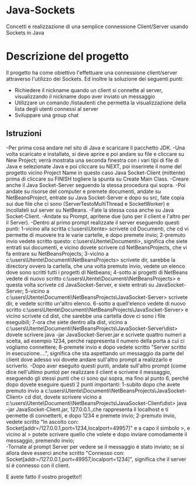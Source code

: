 
# Java-Sockets
Concetti e realizzazione di una semplice connessione Client/Server usando Sockets in Java

# Descrizione del progetto
Il progetto ha come obiettivo l'effettuare una connessione client/server attraverso l'utilizzo dei Sockets. 
Ed inoltre la soluzione dei seguenti punti:
* Richiedere il nickname quando un client si connette al server, visualizzando il nickname dopo aver inviato un messaggio
* Utilizzare un comando /listautenti che permetta la visualizzazione della lista degli utenti connessi al server
* Sviluppare una group chat

## Istruzioni
-Per prima cosa andare nel sito di Java e scaricare il pacchetto JDK. 
-Una volta scaricato e installato, si deve aprire e poi andare su file e cliccare su New Project; verrà mostrata una seconda finestra    con  i vari tipi di file di Java e selezionate Java e poi cliccare su NEXT, poi inserirete il nome del progetto vicino Project Name in questo caso Java Socket-Client (mittente) prima di cliccare su FINISH togliere la spunta su Create Main Class.
-Creare anche il Java Socket-Server seguendo la stessa procedura qui sopra.
-Poi andate su risorse del computer e premete documenti, andate su NetBeansProject, entrate su Java Socket-Server e dopo su src, fate copia sui due file che ci sono (ServerTestoMultiThread e SocketWorker) e incollateli sul server su NetBeans.
-Fate la stessa cosa anche su Java Socket-Client.
-Andate su Prompt, apritene due (uno per il client e l'altro per il Server).
-Dentro al primo prompt realizzate il server eseguendo questi punti:
          1-vicino alla scritta c:\users\Utente> scrivete cd Documenti, che cd vi permette di muovere tra le varie cartelle, e dopo                 premete invio;
          2-premuto invio vedete scritto questo: c:\users\Utente\Documenti>, significa che siete entrati sui documenti, e vicino                     dovete scrivere cd NetBeansProjects, che vi fa entrare su NetBeansProjects; 
          3-vicino a c:\users\Utente\Documenti\NetBeansProjects> scrivete dir, sarebbe la directory ovvero la cartella, che una volta               premuto invio, vedete un elenco dove sono scritti tutti i progetti di Netbeans;
          4-sotto ai progetti di NetBeans vedete di nuovo scritto c:\users\Utente\Documenti\NetBeansProjects> e questa volta scrivete               cd JavaSocket-Server, e siete entrati su JavaSocket-Server; 
          5-vicino a c:\users\Utente\Documenti\NetBeansProjects\JavaSocket-Server> scrivete dir, e vedete scritto un'altro elenco.                 6-sotto a quell'elenco vedete di nuovo scritto c:\users\Utente\Documenti\NetBeansProjects\JavaSocket-Server> e vicino                     scrivete cd dist, che sarebbe una cartella dove ci sono i file eseguibili;
          7-ora che siete dentro alla dist, vicino a c:\users\Utente\Documenti\NetBeansProjects\JavaSocket-Server\dist> dovete scrivere             java -jar JavaSocket-Server.jar e scrivete quattro numeri a scelta, ad esempio 1234, perché rappresenta il numero della                 porta a cui ci vogliamo connettere; 
          8-premete invio e dopo vedete scritto "Server scritto in esecuzione....", significa che sta aspettando un messaggio da parte               del client dove adesso voi dovete andare sull'altro prompt a realizzarlo e scriverlo.
-Dopo aver eseguito questi punti, andate sull'altro prompt (come dice nell'ultimo punto) per realizzare il client e scrivere il messaggio, eseguendo gli stessi punti che ci sono qui sopra, ma fino al punto 6, perché dopo dovete eseguire questi 2 punti importanti:
          1-subito dopo che avete premuto invio a c:\users\Utente\Documenti\NetBeansProjects\JavaSocket-Client> cd dist, dovete scrivere             vicino a c:\users\Utente\Documenti\NetBeansProjects\JavaSocket-Client\dist> java -jar JavaSocket-Client.jar, 127.0.0.1.,che             rappresenta il localhost e ti permette di connetterti, e dopo 1234 e premete invio;
          2-premuto invio, vedete scritto "In ascolto con: Socket[addr=/127.0.0.1,port=1234,localport=49957]" e a capo il simbolo >, e               vicino al > potete scrivere quello che volete e dopo inviare comodamente il messaggio, premendo invio;  
-Tornate al prompt Server per vedere se il messaggio é stato inviato; se sì allora deve esserci anche scritto "Connesso con: Socket[addr=/127.0.0.1,port=49957,localport=1234]", significa che il server si é connesso con il client. 

E avete fatto il vostro progetto!!
